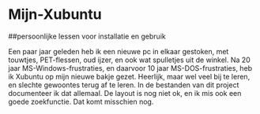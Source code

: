# Mijn-Xubuntu
##persoonlijke lessen voor installatie en gebruik

Een paar jaar geleden heb ik een nieuwe pc in elkaar gestoken, met touwtjes, PET-flessen, oud ijzer, en ook wat spulletjes uit de winkel. Na 20 jaar MS-Windows-frustraties, en daarvoor 10 jaar MS-DOS-frustraties, heb ik Xubuntu op mijn nieuwe bakje gezet. Heerlijk, maar wel veel bij te leren, en slechte gewoontes terug af te leren. In de bestanden van dit project documenteer ik dat allemaal. De layout is nog niet ok, en ik mis ook een goede zoekfunctie. Dat komt misschien nog.
